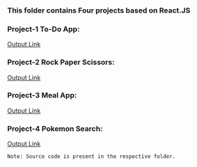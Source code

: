 ### This folder contains Four projects based on **React.JS** 


### Project-1 To-Do App:

[Output Link](https://656e4932252b1500997b908c--resonant-biscotti-6b7496.netlify.app/)

### Project-2 Rock Paper Scissors:

[Output Link](https://656e490e627b2e00a1440c73--cosmic-eclair-16856b.netlify.app/)

### Project-3 Meal App:

[Output Link](https://656e48e995605300706b3e11--sunny-cajeta-7efe08.netlify.app/)

### Project-4 Pokemon Search:

[Output Link](https://656e434388412a23a2393a13--brilliant-froyo-bf6a1c.netlify.app/)


`Note: Source code is present in the respective folder.`